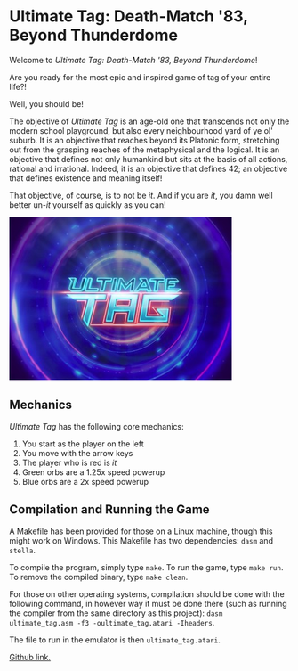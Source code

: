 # Ultimate Tag: Death-Match '83, Beyond Thunderdome

Welcome to *Ultimate Tag: Death-Match '83, Beyond Thunderdome*!

Are you ready for the most epic and inspired game of tag of your entire life?!

Well, you should be!

The objective of *Ultimate Tag* is an age-old one that transcends not only the modern school playground, but also every neighbourhood yard of ye ol' suburb. It is an objective that reaches beyond its Platonic form, stretching out from the grasping reaches of the metaphysical and the logical. It is an objective that defines not only humankind but sits at the basis of all actions, rational and irrational. Indeed, it is an objective that defines 42; an objective that defines existence and meaning itself!

That objective, of course, is to not be *it*. And if you are *it*, you damn well better un-*it* yourself as quickly as you can!

![Ultimate tag!](ultimate-tag.jpg)

## Mechanics

*Ultimate Tag* has the following core mechanics:

1) You start as the player on the left
2) You move with the arrow keys
3) The player who is red is *it*
4) Green orbs are a 1.25x speed powerup
5) Blue orbs are a 2x speed powerup

## Compilation and Running the Game

A Makefile has been provided for those on a Linux machine, though this might work on Windows. This Makefile has two dependencies: `dasm` and `stella`.

To compile the program, simply type `make`. To run the game, type `make run`. To remove the compiled binary, type `make clean`.

For those on other operating systems, compilation should be done with the following command, in however way it must be done there (such as running the compiler from the same directory as this project): `dasm ultimate_tag.asm -f3 -oultimate_tag.atari -Iheaders`.

The file to run in the emulator is then `ultimate_tag.atari`.

[Github link.](https://github.com/scott-parkhill/ultimate-tag)
